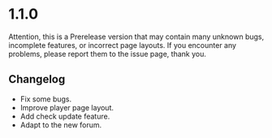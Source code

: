 # 1.1.0
Attention, this is a Prerelease version that may contain many unknown bugs, incomplete features, or incorrect page layouts. If you encounter any problems, please report them to the issue page, thank you.

## Changelog
 - Fix some bugs.
 - Improve player page layout.
 - Add check update feature.
 - Adapt to the new forum.